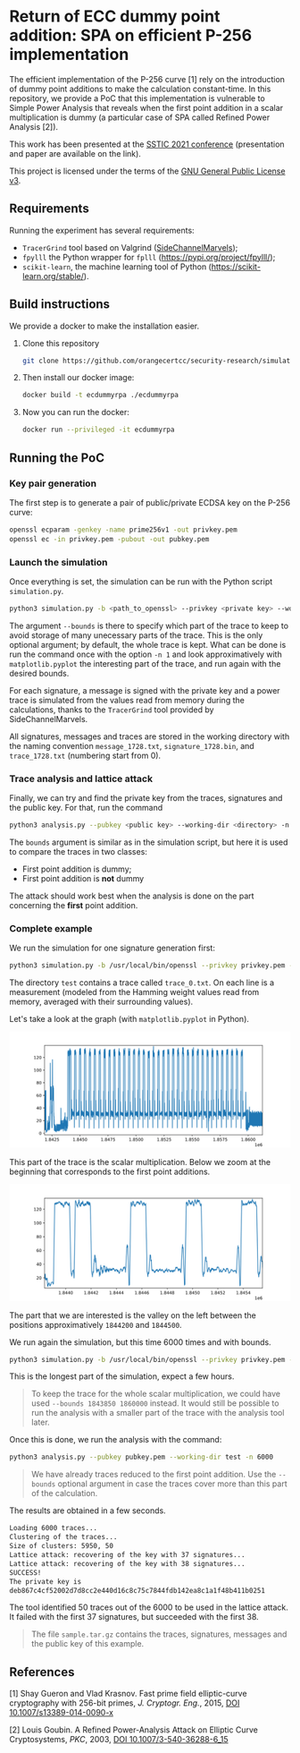 # Return of ECC dummy point addition: SPA on efficient P-256 implementation

The efficient implementation of the P-256 curve [1] rely on the introduction of dummy point additions to make the calculation constant-time.
In this repository, we provide a PoC that this implementation is vulnerable to Simple Power Analysis that reveals when the first point addition in a scalar multiplication is dummy (a particular case of SPA called Refined Power Analysis [2]).

This work has been presented at the [SSTIC 2021 conference](https://www.sstic.org/2021/presentation/return_of_ecc_dummy_point_additions_simple_power_analysis_on_efficient_p-256_implementation/) (presentation and paper are available on the link).

This project is licensed under the terms of the [GNU General Public License v3](https://www.gnu.org/licenses/gpl-3.0.en.html).

## Requirements

Running the experiment has several requirements:

* `TracerGrind` tool based on Valgrind ([SideChannelMarvels](https://github.com/SideChannelMarvels));
* `fpylll` the Python wrapper for `fplll` (https://pypi.org/project/fpylll/);
* `scikit-learn`, the machine learning tool of Python (https://scikit-learn.org/stable/).

## Build instructions

We provide a docker to make the installation easier.

1. Clone this repository
    ```bash
    git clone https://github.com/orangecertcc/security-research/simulations/ecdummyrpa.git
    ```
    
2. Then install our docker image:
    ```bash
    docker build -t ecdummyrpa ./ecdummyrpa
    ```
    
3. Now you can run the docker:
    ```bash
    docker run --privileged -it ecdummyrpa
    ```

## Running the PoC

### Key pair generation

The first step is to generate a pair of public/private ECDSA key on the P-256 curve:

```bash
openssl ecparam -genkey -name prime256v1 -out privkey.pem
openssl ec -in privkey.pem -pubout -out pubkey.pem
```

### Launch the simulation

Once everything is set, the simulation can be run with the Python script `simulation.py`.

```bash
python3 simulation.py -b <path_to_openssl> --privkey <private key> --working-dir <directory>  -n <number of signatures> --bounds <start> <end>
```

The argument `--bounds` is there to specify which part of the trace to keep to avoid storage of many unecessary parts of the trace. This is the only optional argument; by default, the whole trace is kept.
What can be done is run the command once with the option `-n 1` and look approximatively with `matplotlib.pyplot` the interesting part of the trace, and run again with the desired bounds.

For each signature, a message is signed with the private key and a power trace is simulated from the values read from memory during the calculations, thanks to the `TracerGrind` tool provided by SideChannelMarvels.

All signatures, messages and traces are stored in the working directory with the naming convention `message_1728.txt`, `signature_1728.bin`, and `trace_1728.txt` (numbering start from 0).

### Trace analysis and lattice attack

Finally, we can try and find the private key from the traces, signatures and the public key.
For that, run the command

```bash
python3 analysis.py --pubkey <public key> --working-dir <directory> -n <number of signatures> --bounds <start> <end>
```

The `bounds` argument is similar as in the simulation script, but here it is used to compare the traces in two classes: 

- First point addition is dummy;
- First point addition is **not** dummy

The attack should work best when the analysis is done on the part concerning the **first** point addition.

### Complete example

We run the simulation for one signature generation first:

```bash
python3 simulation.py -b /usr/local/bin/openssl --privkey privkey.pem --working-dir test -n 1
```

The directory `test` contains a trace called `trace_0.txt`. On each line is a measurement (modeled from the Hamming weight values read from memory, averaged with their surrounding values).

Let's take a look at the graph (with `matplotlib.pyplot` in Python).

![scalarmult](img/scalarmult.svg)

This part of the trace is the scalar multiplication. Below we zoom at the beginning that corresponds to the first point additions.

![scalarmult_zoom](img/scalarmult_zoom.svg)

The part that we are interested is the valley on the left between the positions approximatively `1844200` and `1844500`.

We run again the simulation, but this time 6000 times and with bounds.

```bash
python3 simulation.py -b /usr/local/bin/openssl --privkey privkey.pem --working-dir test -n 6000 --bounds 1844200 1844500
```

This is the longest part of the simulation, expect a few hours.

> To keep the trace for the whole scalar multiplication, we could have used `--bounds 1843850 1860000` instead. It would still be possible to run the analysis with a smaller part of the trace with the analysis tool later.

Once this is done, we run the analysis with the command:

```bash
python3 analysis.py --pubkey pubkey.pem --working-dir test -n 6000
```

> We have already traces reduced to the first point addition. Use the `--bounds` optional argument in case the traces cover more than this part of the calculation.

The results are obtained in a few seconds.

```
Loading 6000 traces...
Clustering of the traces...
Size of clusters: 5950, 50
Lattice attack: recovering of the key with 37 signatures...
Lattice attack: recovering of the key with 38 signatures...
SUCCESS!
The private key is deb867c4cf52002d7d8cc2e440d16c8c75c7844fdb142ea8c1a1f48b411b0251
```

The tool identified 50 traces out of the 6000 to be used in the lattice attack.
It failed with the first 37 signatures, but succeeded with the first 38.

> The file `sample.tar.gz` contains the traces, signatures, messages and the public key of this example.



## References

[1] Shay Gueron and Vlad Krasnov. Fast prime field elliptic-curve cryptography with 256-bit primes, *J. Cryptogr. Eng.*, 2015, [DOI 10.1007/s13389-014-0090-x](https://doi.org/10.1007/s13389-014-0090-x)

[2] Louis Goubin. A Refined Power-Analysis Attack on Elliptic Curve Cryptosystems, *PKC*, 2003, [DOI 10.1007/3-540-36288-6_15](https://doi.org/10.1007/3-540-36288-6_15)

